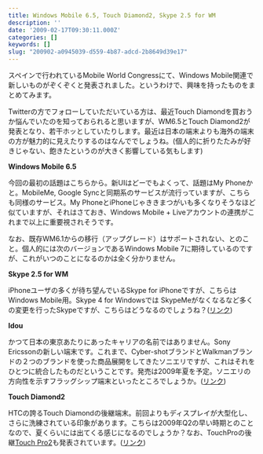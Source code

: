 ```yaml
---
title: Windows Mobile 6.5, Touch Diamond2, Skype 2.5 for WM
description: ''
date: '2009-02-17T09:30:11.000Z'
categories: []
keywords: []
slug: "200902-a0945039-d559-4b87-adcd-2b8649d39e17"
---
```

スペインで行われているMobile World Congressにて、Windows Mobile関連で新しいものがぞくぞくと発表されました。というわけで、興味を持ったものをまとめてみます。

Twitterの方でフォローしていただいている方は、最近Touch Diamondを買おうか悩んでいたのを知っておられると思いますが、WM6.5とTouch Diamond2が発表となり、若干ホッとしていたりします。最近は日本の端末よりも海外の端末の方が魅力的に見えたりするのはなんででしょうね。(個人的に折りたたみが好きじゃない、飽きたというのが大きく影響している気もします)

**Windows Mobile 6.5**

今回の最初の話題はこちらから。新UIはどーでもよくって、話題はMy Phoneかと。MobileMe, Google Syncと同期系のサービスが流行っていますが、こちらも同様のサービス。My PhoneとiPhoneじゃききまつがいも多くなりそうなほど似ていますが、それはさておき、Windows Mobile + Liveアカウントの連携がこれまで以上に重要視されそうです。

なお、既存WM6.1からの移行（アップグレード）はサポートされない、とのこと。個人的には次のバージョンであるWindows Mobile 7に期待しているのですが、これがいつのことになるのかは全く分かりません。

**Skype 2.5 for WM**

iPhoneユーザの多くが待ち望んでいるSkype for iPhoneですが、こちらはWindows Mobile用。Skype 4 for Windowsでは SkypeMeがなくなるなど多くの変更を行ったSkypeですが、こちらはどうなるのでしょうね？([リンク](http://share.skype.com/sites/en/2009/02/skype_for_windows_mobile_25_go.html))

**Idou**

かつて日本の東京あたりにあったキャリアの名前ではありません。Sony Ericssonの新しい端末です。これまで、Cyber-shotブランドとWalkmanブランドの２つのブランドを使った商品展開をしてきたソニエリですが、これはそれをひとつに統合したものだということです。発売は2009年夏を予定。ソニエリの方向性を示すフラッグシップ端末といったところでしょうか。([リンク](http://www.sonyericsson.com/idou/))

**Touch Diamond2**

HTCの誇るTouch Diamondの後継端末。前回よりもディスプレイが大型化し、さらに洗練されている印象があります。こちらは2009年Q2の早い時期とのことなので、夏くらいには出てくる感じになるのでしょうか？なお、TouchProの後継[Touch Pro2](http://www.htc.com/www/product/touchpro2/)も発表されています。([リンク](http://www.htc.com/www/product/touchdiamond2/))